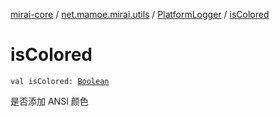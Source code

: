 [mirai-core](../../index.md) / [net.mamoe.mirai.utils](../index.md) / [PlatformLogger](index.md) / [isColored](./is-colored.md)

# isColored

`val isColored: `[`Boolean`](https://kotlinlang.org/api/latest/jvm/stdlib/kotlin/-boolean/index.html)

是否添加 ANSI 颜色

